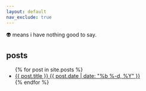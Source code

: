 ```yaml
---
layout: default
nav_exclude: true
---
```

👽 means i have nothing good to say.


## **posts**

<ul class="post-list">
  {% for post in site.posts %}
  <li>
    <a class="post-link" href="{{ post.url | relative_url }}">
      {{ post.title }}
      <span class="post-date">{{ post.date | date: "%b %-d, %Y" }}</span>
    </a>
  </li>
  {% endfor %}
</ul>
